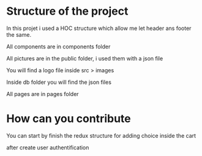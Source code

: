 # Structure of the project

In this projet i used a HOC structure which allow me let header ans footer the same.

All components are in components folder

All pictures are in the public folder, i used them with a json file 

You will find a logo file inside src > images

Inside db folder you will find the json files

All pages are in pages folder

# How can you contribute

You can start by finish the redux structure for adding choice inside the cart

after create user authentification






